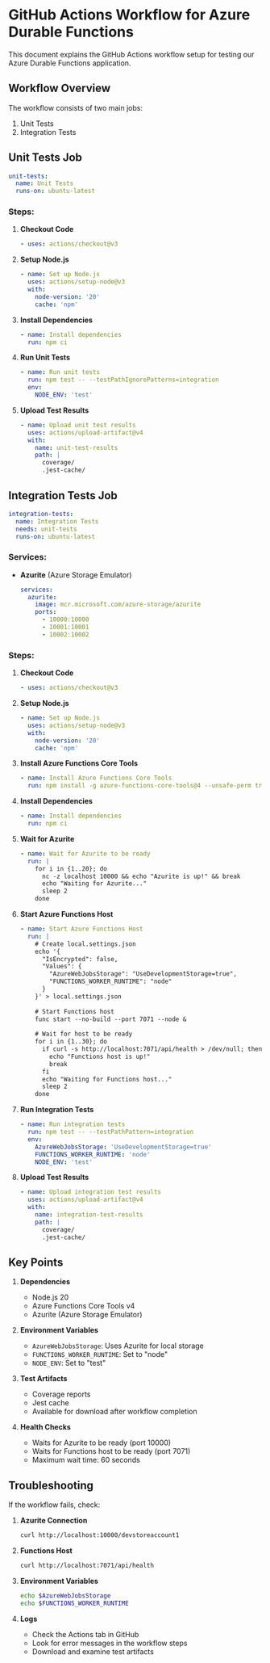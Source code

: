 # GitHub Actions Workflow for Azure Durable Functions

This document explains the GitHub Actions workflow setup for testing our Azure Durable Functions application.

## Workflow Overview

The workflow consists of two main jobs:
1. Unit Tests
2. Integration Tests

## Unit Tests Job

```yaml
unit-tests:
  name: Unit Tests
  runs-on: ubuntu-latest
```

### Steps:
1. **Checkout Code**
   ```yaml
   - uses: actions/checkout@v3
   ```

2. **Setup Node.js**
   ```yaml
   - name: Set up Node.js
     uses: actions/setup-node@v3
     with:
       node-version: '20'
       cache: 'npm'
   ```

3. **Install Dependencies**
   ```yaml
   - name: Install dependencies
     run: npm ci
   ```

4. **Run Unit Tests**
   ```yaml
   - name: Run unit tests
     run: npm test -- --testPathIgnorePatterns=integration
     env:
       NODE_ENV: 'test'
   ```

5. **Upload Test Results**
   ```yaml
   - name: Upload unit test results
     uses: actions/upload-artifact@v4
     with:
       name: unit-test-results
       path: |
         coverage/
         .jest-cache/
   ```

## Integration Tests Job

```yaml
integration-tests:
  name: Integration Tests
  needs: unit-tests
  runs-on: ubuntu-latest
```

### Services:
- **Azurite** (Azure Storage Emulator)
  ```yaml
  services:
    azurite:
      image: mcr.microsoft.com/azure-storage/azurite
      ports:
        - 10000:10000
        - 10001:10001
        - 10002:10002
  ```

### Steps:
1. **Checkout Code**
   ```yaml
   - uses: actions/checkout@v3
   ```

2. **Setup Node.js**
   ```yaml
   - name: Set up Node.js
     uses: actions/setup-node@v3
     with:
       node-version: '20'
       cache: 'npm'
   ```

3. **Install Azure Functions Core Tools**
   ```yaml
   - name: Install Azure Functions Core Tools
     run: npm install -g azure-functions-core-tools@4 --unsafe-perm true
   ```

4. **Install Dependencies**
   ```yaml
   - name: Install dependencies
     run: npm ci
   ```

5. **Wait for Azurite**
   ```yaml
   - name: Wait for Azurite to be ready
     run: |
       for i in {1..20}; do
         nc -z localhost 10000 && echo "Azurite is up!" && break
         echo "Waiting for Azurite..."
         sleep 2
       done
   ```

6. **Start Azure Functions Host**
   ```yaml
   - name: Start Azure Functions Host
     run: |
       # Create local.settings.json
       echo '{
         "IsEncrypted": false,
         "Values": {
           "AzureWebJobsStorage": "UseDevelopmentStorage=true",
           "FUNCTIONS_WORKER_RUNTIME": "node"
         }
       }' > local.settings.json
       
       # Start Functions host
       func start --no-build --port 7071 --node &
       
       # Wait for host to be ready
       for i in {1..30}; do
         if curl -s http://localhost:7071/api/health > /dev/null; then
           echo "Functions host is up!"
           break
         fi
         echo "Waiting for Functions host..."
         sleep 2
       done
   ```

7. **Run Integration Tests**
   ```yaml
   - name: Run integration tests
     run: npm test -- --testPathPattern=integration
     env:
       AzureWebJobsStorage: 'UseDevelopmentStorage=true'
       FUNCTIONS_WORKER_RUNTIME: 'node'
       NODE_ENV: 'test'
   ```

8. **Upload Test Results**
   ```yaml
   - name: Upload integration test results
     uses: actions/upload-artifact@v4
     with:
       name: integration-test-results
       path: |
         coverage/
         .jest-cache/
   ```

## Key Points

1. **Dependencies**
   - Node.js 20
   - Azure Functions Core Tools v4
   - Azurite (Azure Storage Emulator)

2. **Environment Variables**
   - `AzureWebJobsStorage`: Uses Azurite for local storage
   - `FUNCTIONS_WORKER_RUNTIME`: Set to "node"
   - `NODE_ENV`: Set to "test"

3. **Test Artifacts**
   - Coverage reports
   - Jest cache
   - Available for download after workflow completion

4. **Health Checks**
   - Waits for Azurite to be ready (port 10000)
   - Waits for Functions host to be ready (port 7071)
   - Maximum wait time: 60 seconds

## Troubleshooting

If the workflow fails, check:

1. **Azurite Connection**
   ```bash
   curl http://localhost:10000/devstoreaccount1
   ```

2. **Functions Host**
   ```bash
   curl http://localhost:7071/api/health
   ```

3. **Environment Variables**
   ```bash
   echo $AzureWebJobsStorage
   echo $FUNCTIONS_WORKER_RUNTIME
   ```

4. **Logs**
   - Check the Actions tab in GitHub
   - Look for error messages in the workflow steps
   - Download and examine test artifacts 